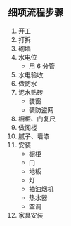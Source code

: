 ## 细项流程步骤

1. 开工
2. 打拆
3. 砌墙
4. 水电位
    - 用 6 分管
5. 水电验收
6. 做防水
7. 泥水贴砖
    - 装窗
    - 装防盗网
8. 橱柜、门复尺
9. 做阁楼
10. 腻子、墙漆
11. 安装
    - 橱柜
    - 门
    - 地板
    - 灯
    - 抽油烟机
    - 热水器
    - 空调
12. 家具安装
